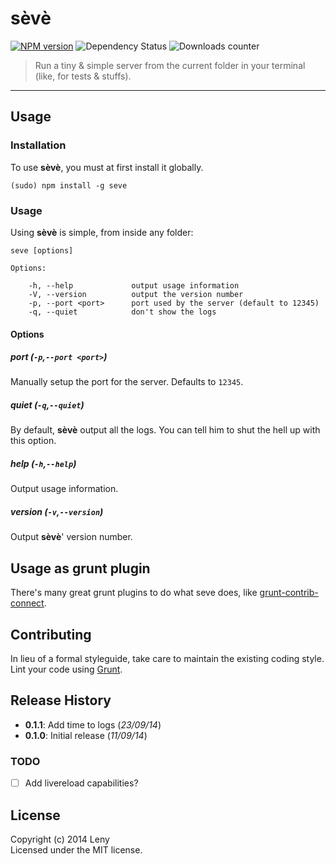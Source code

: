 # sèvè

[![NPM version](http://img.shields.io/npm/v/seve.svg)](https://www.npmjs.org/package/seve) ![Dependency Status](https://david-dm.org/leny/seve.svg) ![Downloads counter](http://img.shields.io/npm/dm/seve.svg)

> Run a tiny & simple server from the current folder in your terminal (like, for tests & stuffs).

* * *

## Usage

### Installation

To use **sèvè**, you must at first install it globally.

    (sudo) npm install -g seve

### Usage

Using **sèvè** is simple, from inside any folder: 

    seve [options]
    
    Options:

        -h, --help             output usage information
        -V, --version          output the version number
        -p, --port <port>      port used by the server (default to 12345)
        -q, --quiet            don't show the logs
    
#### Options

##### port (`-p`,`--port <port>`)

Manually setup the port for the server. Defaults to `12345`.

##### quiet (`-q`,`--quiet`)

By default, **sèvè** output all the logs. You can tell him to shut the hell up with this option.

##### help (`-h`,`--help`)

Output usage information.

##### version (`-v`,`--version`)

Output **sèvè**' version number.

## Usage as grunt plugin

There's many great grunt plugins to do what seve does, like [grunt-contrib-connect](https://github.com/gruntjs/grunt-contrib-connect).
    
## Contributing

In lieu of a formal styleguide, take care to maintain the existing coding style. Lint your code using [Grunt](http://gruntjs.com/).

## Release History

* **0.1.1**: Add time to logs (*23/09/14*)
* **0.1.0**: Initial release (*11/09/14*)

### TODO

* [ ] Add livereload capabilities?

## License
Copyright (c) 2014 Leny  
Licensed under the MIT license.
